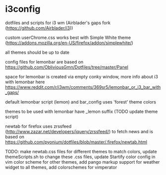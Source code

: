 # i3config
dotfiles and scripts for i3 wm (Airblader's gaps fork (https://github.com/Airblader/i3))

custom userChrome.css works best with Simple White theme (https://addons.mozilla.org/en-US/firefox/addon/simplewhite/)

all themes should be up to date

config files for lemonbar are based on https://github.com/ObliviousGmn/Dotfiles/tree/master/Panel

space for lemonbar is created via empty conky window, more info about i3 with lemonbar here https://www.reddit.com/r/i3wm/comments/369sr5/lemonbar_or_i3_bar_with_gaps/

default lemonbar script (lemon) and bar_config uses 'forest' theme colors

themes to be used with lemonbar have _lemon suffix (TODO update theme script)

newtab for firefox uses zrssfeed (http://www.zazar.net/developers/jquery/zrssfeed/) to fetch news 
and is based on https://github.com/pyonium/dotfiles/blob/master/.firefox/newtab.html

TODO: make newtab.css files for different themes to match colors, update themeScripts.sh to change
these .css files, update Startify color config in vim color scheme for other themes, add pango markup
support for weather widget to all themes, add colorschemes for vimperator

